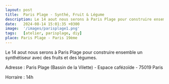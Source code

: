 ```yaml
---
layout: post
title:  Paris Plage - Synthé, Fruit & Légume
description: Le 14 aout nous serons à Paris Plage pour construire ensemble un synthétiseur avec des fruits et des légumes.
date:   2024-08-14 15:01:35 +0300
image:  '/images/parisplage1.png'
tags:   [atelier, parisplage, diy]
place: Paris Plage - Paris 19ème
---
```


Le 14 aout nous serons à Paris Plage pour construire ensemble un synthétiseur avec des fruits et des légumes.

Adresse : Paris Plage (Bassin de la Vilette) - Espace cafézoïde - 75019 Paris

Horraire : 14h